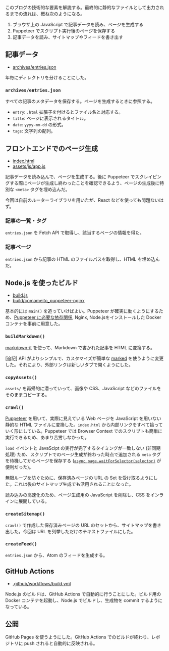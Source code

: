 このブログの技術的な要素を解説する。最終的に静的なファイルとして出力されるまでの流れは、概ね次のようになる。

1. ブラウザ上の JavaScript で記事データを読み、ページを生成する
1. Puppeteer でスクリプト実行後のページを保存する
1. 記事データを読み、サイトマップやフィードを書き出す


## 記事データ

- [archives/entries.json](https://github.com/comame/blog.comame.xyz/blob/master/archives/entries.json)

年毎にディレクトリを分けることにした。

### `archives/entries.json`

すべての記事のメタデータを保存する。ページを生成するときに参照する。

- `entry`: `.html` 拡張子を付けるとファイル名と対応する。
- `title`: ページに表示されるタイトル。
- `date`: `yyyy-mm-dd` の形式。
- `tags`: 文字列の配列。


## フロントエンドでのページ生成

- [index.html](https://github.com/comame/blog.comame.xyz/blob/master/index.html)
- [assets/js/app.js](https://github.com/comame/blog.comame.xyz/blob/master/assets/js/app.js)

記事データを読み込んで、ページを生成する。後に Puppeteer でスクレイピングする際にページが生成し終わったことを確認できるよう、ページの生成後に特別な `<meta>` タグを埋め込んだ。

今回は自前のルーターライブラリを用いたが、React などを使っても問題ないはず。

### 記事の一覧・タグ

`entries.json` を Fetch API で取得し、該当するページの情報を得た。

### 記事ページ

`entries.json` から記事の HTML のファイルパスを取得し、HTML を埋め込んだ。


## Node.js を使ったビルド

- [build.js](https://github.com/comame/blog.comame.xyz/blob/master/build.js)
- [build/comameito_puppeteer-nginx](https://github.com/comame/blog.comame.xyz/blob/master/build/comameito_puppeteer-nginx)

基本的には `main()` を追っていけばよい。Puppeteer が確実に動くようにするため、[Puppeteer に必要な依存関係](https://github.com/puppeteer/puppeteer/blob/master/docs/troubleshooting.md#chrome-headless-doesnt-launch-on-unix), Nginx, Node.jsをインストールした Docker コンテナを事前に用意した。

### `buildMarkdown()`

[markdown-it](https://www.npmjs.com/package/markdown-it) を使って、Markdown で書かれた記事を HTML に変換する。

[追記] API がよりシンプルで、カスタマイズが簡単な [marked](https://www.npmjs.com/package/marked) を使うように変更した。それにより、外部リンクは新しいタブで開くようにした。

### `copyAssets()`

`assets/` を再帰的に潜っていって、画像や CSS、JavaScript などのファイルをそのままコピーする。

### `crawl()`

[Puppeteer](https://github.com/puppeteer/puppeteer) を用いて、実際に見えている Web ページを JavaScript を用いない静的な HTML ファイルに変換した。`index.html` から内部リンクをすべて拾っていく形にしている。Puppeteer では Browser Context でのスクリプトも簡単に実行できるため、あまり苦労しなかった。

`load` イベントと JavaScipt の実行が完了するタイミングが一致しない (非同期処理) ため、スクリプトでのページ生成が終わった時点で追加される `meta` タグを待機してからページを保存する ([`async page.waitForSelector(selector)`](https://github.com/puppeteer/puppeteer/blob/v2.1.1/docs/api.md#pagewaitforselectorselector-options) が便利だった)。

無限ループを防ぐために、保存済みページの URL の Set を受け取るようにした。これは後のサイトマップ生成でも活用されることになった。

読み込みの高速化のため、ページ生成用の JavaScript を削除し、CSS をインラインに展開している。

### `createSitemap()`

`crawl()` で作成した保存済みページの URL のセットから、サイトマップを書き出した。今回は URL を列挙しただけのテキストファイルにした。

### `createFeed()`

`entries.json` から、Atom のフィードを生成する。


## GitHub Actions

- [.github/workflows/build.yml](https://github.com/comame/blog.comame.xyz/blob/master/.github/workflows/build.yml)

Node.js のビルドは、GitHub Actions で自動的に行うことにした。ビルド用の Docker コンテナを起動し、Node.js でビルドし、生成物を commit するようになっている。


## 公開

GitHub Pages を使うようにした。GitHub Actions でのビルドが終わり、レポジトリに push されると自動的に反映される。
